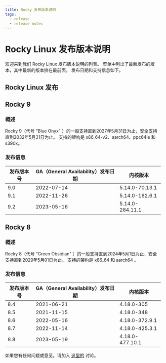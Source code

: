 ```yaml
---
title: Rocky 发布版本说明
tags:
  - release
  - release notes
---
```


# Rocky Linux 发布版本说明

欢迎来到我们 Rocky Linux 发布版本说明的列表。 菜单中列出了最新发布的版本，其中最新的版本排在最前面。 发布日期和支持信息如下。

## Rocky Linux 发布

## Rocky 9

### 概述

Rocky 9（代号 "Blue Onyx" ）的一般支持直到2027年5月31日为止，安全支持直到2032年5月31日为止。 支持的架构是 x86_64-v2、aarch64、ppc64le 和 s390x。

### 发布信息

| 发布版本号 | GA（General Availability）发布日期 | 内核版本            |
| ----- | ---------------------------- | --------------- |
| 9.0   | 2022-07-14                   | 5.14.0-70.13.1  |
| 9.1   | 2022-11-26                   | 5.14.0-162.6.1  |
| 9.2   | 2023-05-16                   | 5.14.0-284.11.1 |

## Rocky 8

### 概述

Rocky 8（代号 "Green Obsidian" ）的一般支持直到2024年5月1日为止，安全支持直到2029年5月01日为止。 支持的架构是 x86_64 和 aarch64 。

### 发布信息

| 发布版本号 | GA（General Availability）发布日期 | 内核版本            |
| ----- | ---------------------------- | --------------- |
| 8.4   | 2021-06-21                   | 4.18.0-305      |
| 8.5   | 2021-11-15                   | 4.18.0-348      |
| 8.6   | 2022-05-16                   | 4.18.0-372.9.1  |
| 8.7   | 2022-11-14                   | 4.18.0-425.3.1  |
| 8.8   | 2023-05-19                   | 4.18.0-477.10.1 |

如果您有任何问题或意见，请加入 [这里的](https://chat.rockylinux.org/rocky-linux/channels/documentation) 讨论。
